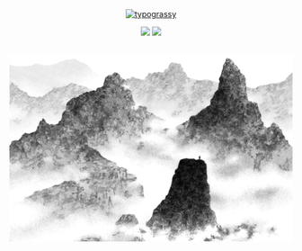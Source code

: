 <div align="center">
    <a href="https://github.com/kawarimidoll/typograssy">
        <img alt="typograssy" src="https://typograssy.deno.dev/api?text=%E3%82%B8%E3%83%A7%E3%83%B3%E3%81%A7%E3%81%99%E3%80%82%E3%81%93%E3%82%93%E3%81%AB%E3%81%A1%E3%81%AF&l0=none&l1=82d9d0&l2=027353&l3=038c4c&l4=01402e&bg=none&frame=none&speed=100&comment=">
    </a>
  <p>
        <img draggable="false"style="witdh:119xp;height:20xp;" src="https://komarev.com/ghpvc/?username=weebcodeeth&style=for-the-badge&color=1C8C8C">
        <a href="https://t.me/npclearning">
            <img  draggable="false" style="witdh:119xp;height:20xp;"src="https://img.shields.io/badge/Telegram-2CA5E0?style=for-the-badge&logo=telegram&logoColor=white">
        </a>
    </p>
</div>
<br>

<div align="center">
    <img src="img/1334109.jpeg" width="1000px">
</div>
